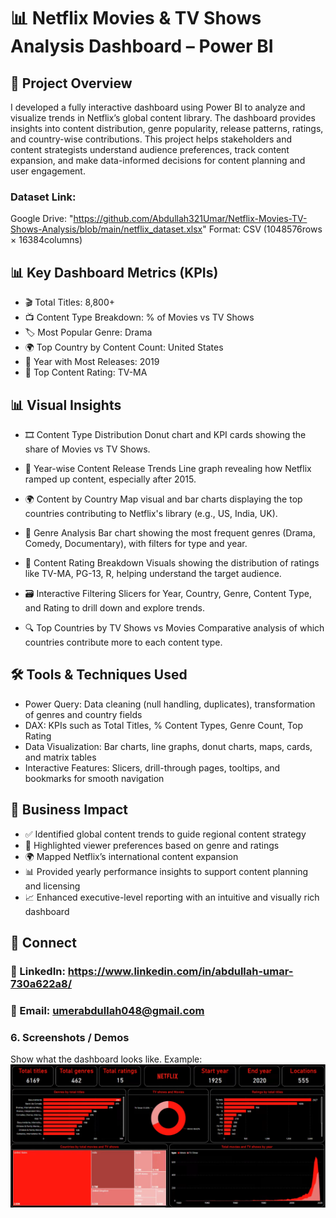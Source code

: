 # 📊 Netflix Movies & TV Shows Analysis Dashboard – Power BI

## 🧠 Project Overview
I developed a fully interactive dashboard using Power BI to analyze and visualize trends in Netflix’s global content library. The dashboard provides insights into content distribution, genre popularity, release patterns, ratings, and country-wise contributions. This project helps stakeholders and content strategists understand audience preferences, track content expansion, and make data-informed decisions for content planning and user engagement.

### Dataset Link:
Google Drive: "https://github.com/Abdullah321Umar/Netflix-Movies-TV-Shows-Analysis/blob/main/netflix_dataset.xlsx"
Format: CSV (1048576rows × 16384columns)

## 📊 Key Dashboard Metrics (KPIs)

- 🎬 Total Titles: 8,800+
- 📺 Content Type Breakdown: % of Movies vs TV Shows
- 🏷️ Most Popular Genre: Drama
- 🌍 Top Country by Content Count: United States
- 📅 Year with Most Releases: 2019
- 🔞 Top Content Rating: TV-MA

## 📊 Visual Insights

- 🎞️ Content Type Distribution
Donut chart and KPI cards showing the share of Movies vs TV Shows.

- 📆 Year-wise Content Release Trends
Line graph revealing how Netflix ramped up content, especially after 2015.

- 🌍 Content by Country
Map visual and bar charts displaying the top countries contributing to Netflix's library (e.g., US, India, UK).

- 🧾 Genre Analysis
Bar chart showing the most frequent genres (Drama, Comedy, Documentary), with filters for type and year.

- 🔞 Content Rating Breakdown
Visuals showing the distribution of ratings like TV-MA, PG-13, R, helping understand the target audience.

- 🗃️ Interactive Filtering
Slicers for Year, Country, Genre, Content Type, and Rating to drill down and explore trends.

-  🔍 Top Countries by TV Shows vs Movies
Comparative analysis of which countries contribute more to each content type.


## 🛠 Tools & Techniques Used
- Power Query:
Data cleaning (null handling, duplicates), transformation of genres and country fields
- DAX:
KPIs such as Total Titles, % Content Types, Genre Count, Top Rating
- Data Visualization:
Bar charts, line graphs, donut charts, maps, cards, and matrix tables
- Interactive Features:
Slicers, drill-through pages, tooltips, and bookmarks for smooth navigation


## 🚀 Business Impact

- ✅ Identified global content trends to guide regional content strategy
- 🎯 Highlighted viewer preferences based on genre and ratings
- 🌍 Mapped Netflix’s international content expansion
- 📊 Provided yearly performance insights to support content planning and licensing
- 📈 Enhanced executive-level reporting with an intuitive and visually rich dashboard

## 🔗 Connect
### 💼 LinkedIn: https://www.linkedin.com/in/abdullah-umar-730a622a8/
### 📧 Email: umerabdullah048@gmail.com

### 6.	Screenshots / Demos
Show what the dashboard looks like.
Example: ![Dashboard Preview](https://github.com/Abdullah321Umar/Netflix-Movies-TV-Shows-Analysis/blob/main/Netflix%20Movies%20%26%20TV%20Shows%20Analysis.png)
